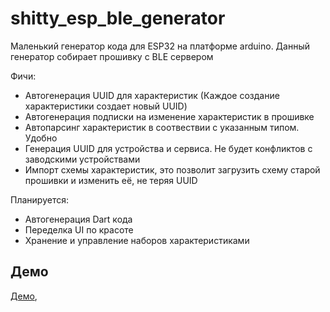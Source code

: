 # shitty_esp_ble_generator

Маленький генератор кода для ESP32 на платформе arduino.
Данный генератор собирает прошивку с BLE сервером

Фичи:
- Автогенерация UUID для характеристик (Каждое создание характеристики создает новый UUID)
- Автогенерация подписки на изменение характеристик в прошивке
- Автопарсинг характеристик в соотвествии с указанным типом. Удобно 
- Генерация UUID для устройства и сервиса. Не будет конфликтов с заводскими устройствами
- Импорт схемы характеристик, это позволит загрузить схему старой прошивки и изменить её, не теряя UUID
  
Планируется:
- Автогенерация Dart кода
- Переделка UI по красоте
- Хранение и управление наборов характеристиками



## Демо
[Демо](https://sorgfal.github.io/), 